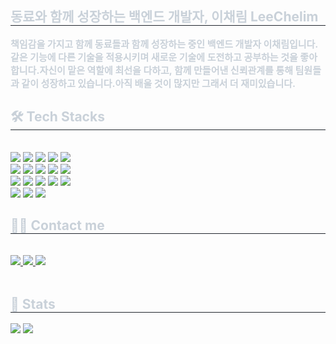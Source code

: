 <div style="text-align: left;"> 
    <h2 style="border-bottom: 1px solid #21262d; color: #c9d1d9;"> 동료와 함께 성장하는 백엔드 개발자, 이채림 LeeChelim  </h2>  
    <div style="font-weight: 700; font-size: 15px; text-align: left; color: #c9d1d9;"> 책임감을 가지고 함께 동료들과 함께 성장하는 중인 백엔드 개발자 이채림입니다.</li></li>같은 기능에 다른 기술을 적용시키며 새로운 기술에 도전하고 공부하는 것을 좋아합니다.</li></li>자신이 맡은 역할에 최선을 다하고, 함께 만들어낸 신뢰관계를 통해 팀원들과 같이 성장하고 있습니다.</li></li>아직 배울 것이 많지만 그래서 더 재미있습니다. </div> 
    </div>
    <div style="text-align: left;">
    <h2 style="border-bottom: 1px solid #21262d; color: #c9d1d9;"> 🛠️ Tech Stacks </h2> <br> 
    <div style="margin: ; text-align: left;" "text-align: left;"> <img src="https://img.shields.io/badge/Amazon AWS-232F3E?style=for-the-badge&logo=Amazon AWS&logoColor=white">
          <img src="https://img.shields.io/badge/Discord-5865F2?style=for-the-badge&logo=Discord&logoColor=white">
          <img src="https://img.shields.io/badge/Apache Tomcat-F8DC75?style=for-the-badge&logo=Apache Tomcat&logoColor=white">
          <img src="https://img.shields.io/badge/Bootstrap-7952B3?style=for-the-badge&logo=Bootstrap&logoColor=white">
          <img src="https://img.shields.io/badge/Docker-2496ED?style=for-the-badge&logo=Docker&logoColor=white">
          <br/><img src="https://img.shields.io/badge/Git-F05032?style=for-the-badge&logo=Git&logoColor=white">
          <img src="https://img.shields.io/badge/Github-181717?style=for-the-badge&logo=Github&logoColor=white">
          <img src="https://img.shields.io/badge/HTML5-E34F26?style=for-the-badge&logo=HTML5&logoColor=white">
          <img src="https://img.shields.io/badge/Java-007396?style=for-the-badge&logo=Java&logoColor=white">
          <img src="https://img.shields.io/badge/Javascript-F7DF1E?style=for-the-badge&logo=Javascript&logoColor=white">
          <br/><img src="https://img.shields.io/badge/Jenkins-D24939?style=for-the-badge&logo=Jenkins&logoColor=white">
          <img src="https://img.shields.io/badge/MySQL-4479A1?style=for-the-badge&logo=MySQL&logoColor=white">
          <img src="https://img.shields.io/badge/MariaDB-003545?style=for-the-badge&logo=MariaDB&logoColor=white">
          <img src="https://img.shields.io/badge/Notion-000000?style=for-the-badge&logo=Notion&logoColor=white">
          <img src="https://img.shields.io/badge/Spring-6DB33F?style=for-the-badge&logo=Spring&logoColor=white">
          <br/><img src="https://img.shields.io/badge/Spring Boot-6DB33F?style=for-the-badge&logo=Spring Boot&logoColor=white">
          <img src="https://img.shields.io/badge/Vue.js-4FC08D?style=for-the-badge&logo=Vue.js&logoColor=white">
          <img src="https://img.shields.io/badge/React-61DAFB?style=for-the-badge&logo=React&logoColor=white">
          </div>
    </div>
    <div style="text-align: left;">
    <h2 style="border-bottom: 1px solid #21262d; color: #c9d1d9;"> 🧑‍💻 Contact me </h2> <br> 
    <div style="text-align: left;"> <a href=https://cheleecherry.tistory.com/> <img src="https://img.shields.io/badge/Tistory-000000?style=for-the-badge&logo=Tistory&logoColor=white&link=https://cheleecherry.tistory.com/"> </a>
         <a href=https://tropical-border-e6f.notion.site/LeeChelim-ver-539c59a439594acea080731a40341a73?pvs=4> <img src="https://img.shields.io/badge/Notion-000000?style=for-the-badge&logo=Notion&logoColor=white&link=https://tropical-border-e6f.notion.site/LeeChelim-ver-539c59a439594acea080731a40341a73?pvs=4"> </a>
         <a href=mailto:chaelim3396@gmail.com> <img src="https://img.shields.io/badge/Gmail-EA4335?style=for-the-badge&logo=Gmail&logoColor=white&link=mailto:chaelim3396@gmail.com"> </a>
          </div>  <br> 
    <div style="text-align: left;">  </div> 
    </div>
    <div style="text-align: left;"> 
    <h2 style="border-bottom: 1px solid #21262d; color: #c9d1d9;"> 🏅 Stats </h2> <div style="text-align: left;"> <img src="https://github-readme-stats.vercel.app/api?username=chech2&bg_color=180,000000,&title_color=000000&text_color=000000"
         /> <img src="https://github-readme-stats.vercel.app/api/top-langs/?username=chech2&layout=compact&bg_color=180,000000,&title_color=000000&text_color=000000"
           /> </div> 
    </div>
